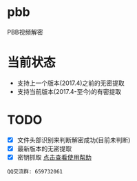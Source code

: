 # pbb
PBB视频解密

# 当前状态
- 支持上一个版本(2017.4)之前的无密提取
- 支持当前版本(2017.4-至今)的有密提取

# TODO
- [x] 文件头部识别来判断解密成功(目前未判断)
- [x] 最新版本的无密提取
- [x] 密钥抓取 [点击查看使用帮助](https://github.com/deadash/pbb_crack/wiki/%E5%A6%82%E4%BD%95%E6%8F%90%E5%8F%96%E5%AF%86%E9%92%A5)

`QQ交流群: 659732061`

